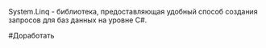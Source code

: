 System.Linq - библиотека, предоставляющая удобный способ создания запросов для баз данных на уровне C#.

#Доработать 